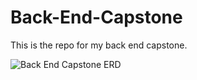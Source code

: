 # Back-End-Capstone
This is the repo for my back end capstone.

![Back End Capstone ERD](NewERD.png)
